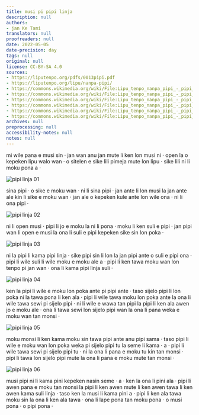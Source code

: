 ```yaml
---
title: musi pi pipi linja
description: null
authors:
- jan Ke Tami
translators: null
proofreaders: null
date: 2022-05-05
date-precision: day
tags: null
original: null
license: CC-BY-SA 4.0
sources:
- https://liputenpo.org/pdfs/0013pipi.pdf
- https://liputenpo.org/lipu/nanpa-pipi/
- https://commons.wikimedia.org/wiki/File:Lipu_tenpo_nanpa_pipi_-_pipi_linja_01.png
- https://commons.wikimedia.org/wiki/File:Lipu_tenpo_nanpa_pipi_-_pipi_linja_02.png
- https://commons.wikimedia.org/wiki/File:Lipu_tenpo_nanpa_pipi_-_pipi_linja_03.png
- https://commons.wikimedia.org/wiki/File:Lipu_tenpo_nanpa_pipi_-_pipi_linja_04.png
- https://commons.wikimedia.org/wiki/File:Lipu_tenpo_nanpa_pipi_-_pipi_linja_05.png
- https://commons.wikimedia.org/wiki/File:Lipu_tenpo_nanpa_pipi_-_pipi_linja_06.png
archives: null
preprocessing: null
accessibility-notes: null
notes: null
---
```


mi wile pana e musi sin · jan wan anu jan mute li ken lon musi ni · open la o kepeken lipu walo wan · o sitelen e sike lili pimeja mute lon lipu · sike lili ni li moku pona a ·

![pipi linja 01](https://upload.wikimedia.org/wikipedia/commons/a/a2/Lipu_tenpo_nanpa_pipi_-_pipi_linja_01.png)

sina pipi · o sike e moku wan · ni li sina pipi · jan ante li lon musi la jan ante ale kin li sike e moku wan · jan ale o kepeken kule ante lon wile ona · ni li ona pipi ·

![pipi linja 02](https://upload.wikimedia.org/wikipedia/commons/e/e1/Lipu_tenpo_nanpa_pipi_-_pipi_linja_02.png)

ni li open musi · pipi li jo e moku la ni li pona · moku li ken suli e pipi · jan pipi wan li open e musi la ona li suli e pipi kepeken sike sin lon poka ·

![pipi linja 03](https://upload.wikimedia.org/wikipedia/commons/1/10/Lipu_tenpo_nanpa_pipi_-_pipi_linja_03.png)

ni la pipi li kama pipi linja · sike pipi sin li lon la jan pipi ante o suli e pipi ona · pipi li wile suli li wile moku e moku ale a · pipi li ken tawa moku wan lon tenpo pi jan wan · ona li kama pipi linja suli ·

![pipi linja 04](https://upload.wikimedia.org/wikipedia/commons/6/65/Lipu_tenpo_nanpa_pipi_-_pipi_linja_04.png)

ken la pipi li wile e moku lon poka ante pi pipi ante · taso sijelo pipi li lon poka ni la tawa pona li ken ala · pipi li wile tawa moku lon poka ante la ona li wile tawa sewi pi sijelo pipi · ni li wile e wawa tan pipi la pipi li ken ala awen jo e moku ale · ona li tawa sewi lon sijelo pipi wan la ona li pana weka e moku wan tan monsi ·

![pipi linja 05](https://upload.wikimedia.org/wikipedia/commons/5/50/Lipu_tenpo_nanpa_pipi_-_pipi_linja_05.png)

moku monsi li ken kama moku sin tawa pipi ante anu pipi sama · taso pipi li wile e moku wan lon poka weka pi sijelo pipi tu la seme li kama · a · pipi li wile tawa sewi pi sijelo pipi tu · ni la ona li pana e moku tu kin tan monsi · pipi li tawa lon sijelo pipi mute la ona li pana e moku mute tan monsi ·

![pipi linja 06](https://upload.wikimedia.org/wikipedia/commons/3/37/Lipu_tenpo_nanpa_pipi_-_pipi_linja_06.png)

musi pipi ni li kama pini kepeken nasin seme · a · ken la ona li pini ala · pipi li awen pana e moku tan monsi la pipi li ken awen mute li ken awen tawa li ken awen kama suli linja · taso ken la musi li kama pini a · pipi li ken ala tawa moku sin la ona li ken ala tawa · ona li lape pona tan moku pona · o musi pona · o pipi pona ·